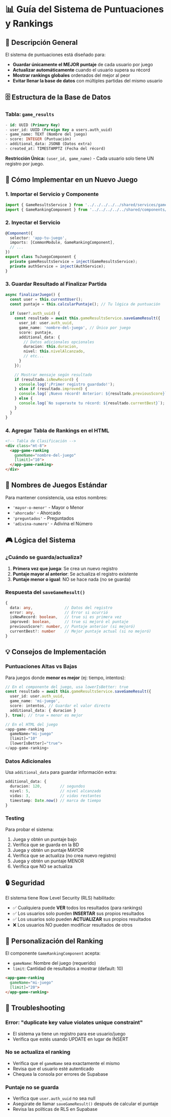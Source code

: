 # 📊 Guía del Sistema de Puntuaciones y Rankings

## 🎯 Descripción General

El sistema de puntuaciones está diseñado para:
- **Guardar únicamente el MEJOR puntaje** de cada usuario por juego
- **Actualizar automáticamente** cuando el usuario supera su récord
- **Mostrar rankings globales** ordenados del mejor al peor
- **Evitar llenar la base de datos** con múltiples partidas del mismo usuario

## 🗄️ Estructura de la Base de Datos

### Tabla: `game_results`

```sql
- id: UUID (Primary Key)
- user_id: UUID (Foreign Key a users.auth_uuid)
- game_name: TEXT (Nombre del juego)
- score: INTEGER (Puntuación)
- additional_data: JSONB (Datos extra)
- created_at: TIMESTAMPTZ (Fecha del récord)
```

**Restricción Única:** `(user_id, game_name)` - Cada usuario solo tiene UN registro por juego.

## 🔧 Cómo Implementar en un Nuevo Juego

### 1. Importar el Servicio y Componente

```typescript
import { GameResultsService } from '../../../../../shared/services/game-results.service';
import { GameRankingComponent } from '../../../../../shared/components/game-ranking/game-ranking.component';
```

### 2. Inyectar el Servicio

```typescript
@Component({
  selector: 'app-tu-juego',
  imports: [CommonModule, GameRankingComponent],
  // ...
})
export class TuJuegoComponent {
  private gameResultsService = inject(GameResultsService);
  private authService = inject(AuthService);
}
```

### 3. Guardar Resultado al Finalizar Partida

```typescript
async finalizarJuego() {
  const user = this.currentUser();
  const puntaje = this.calcularPuntaje(); // Tu lógica de puntuación
  
  if (user?.auth_uuid) {
    const resultado = await this.gameResultsService.saveGameResult({
      user_id: user.auth_uuid,
      game_name: 'nombre-del-juego', // Único por juego
      score: puntaje,
      additional_data: {
        // Datos adicionales opcionales
        duracion: this.duracion,
        nivel: this.nivelAlcanzado,
        // etc...
      }
    });

    // Mostrar mensaje según resultado
    if (resultado.isNewRecord) {
      console.log('¡Primer registro guardado!');
    } else if (resultado.improved) {
      console.log(`¡Nuevo récord! Anterior: ${resultado.previousScore}`);
    } else {
      console.log(`No superaste tu récord: ${resultado.currentBest}`);
    }
  }
}
```

### 4. Agregar Tabla de Rankings en el HTML

```html
<!-- Tabla de Clasificación -->
<div class="mt-8">
  <app-game-ranking 
    gameName="nombre-del-juego" 
    [limit]="10">
  </app-game-ranking>
</div>
```

## 📝 Nombres de Juegos Estándar

Para mantener consistencia, usa estos nombres:

- `'mayor-o-menor'` - Mayor o Menor
- `'ahorcado'` - Ahorcado
- `'preguntados'` - Preguntados
- `'adivina-numero'` - Adivina el Número

## 🎮 Lógica del Sistema

### ¿Cuándo se guarda/actualiza?

1. **Primera vez que juega**: Se crea un nuevo registro
2. **Puntaje mayor al anterior**: Se actualiza el registro existente
3. **Puntaje menor o igual**: NO se hace nada (no se guarda)

### Respuesta del `saveGameResult()`

```typescript
{
  data: any,              // Datos del registro
  error: any,             // Error si ocurrió
  isNewRecord: boolean,   // true si es primera vez
  improved: boolean,      // true si mejoró el puntaje
  previousScore?: number, // Puntaje anterior (si mejoró)
  currentBest?: number    // Mejor puntaje actual (si no mejoró)
}
```

## 💡 Consejos de Implementación

### Puntuaciones Altas vs Bajas

Para juegos donde **menor es mejor** (ej: tiempo, intentos):

```typescript
// En el componente del juego, usa lowerIsBetter: true
const resultado = await this.gameResultsService.saveGameResult({
  user_id: user.auth_uuid,
  game_name: 'mi-juego',
  score: intentos, // Guardar el valor directo
  additional_data: { duracion }
}, true); // true = menor es mejor

// En el HTML del juego
<app-game-ranking 
  gameName="mi-juego" 
  [limit]="10"
  [lowerIsBetter]="true">
</app-game-ranking>
```

### Datos Adicionales

Usa `additional_data` para guardar información extra:
```typescript
additional_data: {
  duracion: 120,        // segundos
  nivel: 5,             // nivel alcanzado
  vidas: 3,             // vidas restantes
  timestamp: Date.now() // marca de tiempo
}
```

### Testing

Para probar el sistema:
1. Juega y obtén un puntaje bajo
2. Verifica que se guarda en la BD
3. Juega y obtén un puntaje MAYOR
4. Verifica que se actualiza (no crea nuevo registro)
5. Juega y obtén un puntaje MENOR
6. Verifica que NO se actualiza

## 🔒 Seguridad

El sistema tiene Row Level Security (RLS) habilitado:
- ✅ Cualquiera puede **VER** todos los resultados (para rankings)
- ✅ Los usuarios solo pueden **INSERTAR** sus propios resultados
- ✅ Los usuarios solo pueden **ACTUALIZAR** sus propios resultados
- ❌ Los usuarios NO pueden modificar resultados de otros

## 🎨 Personalización del Ranking

El componente `GameRankingComponent` acepta:
- `gameName`: Nombre del juego (requerido)
- `limit`: Cantidad de resultados a mostrar (default: 10)

```html
<app-game-ranking 
  gameName="mi-juego" 
  [limit]="20">
</app-game-ranking>
```

## 🐛 Troubleshooting

### Error: "duplicate key value violates unique constraint"
- El sistema ya tiene un registro para ese usuario/juego
- Verifica que estés usando UPDATE en lugar de INSERT

### No se actualiza el ranking
- Verifica que el `gameName` sea exactamente el mismo
- Revisa que el usuario esté autenticado
- Chequea la consola por errores de Supabase

### Puntaje no se guarda
- Verifica que `user.auth_uuid` no sea null
- Asegúrate de llamar `saveGameResult()` después de calcular el puntaje
- Revisa las políticas de RLS en Supabase
